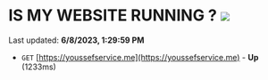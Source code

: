 # IS MY WEBSITE RUNNING ? [![](https://img.shields.io/static/v1?label=Sponsor&message=%E2%9D%A4&logo=GitHub&color=%23fe8e86)](https://github.com/sponsors/<username>)

Last updated: **6/8/2023, 1:29:59 PM**

- `GET` [https://youssefservice.me](https://youssefservice.me) - **Up** (1233ms)
